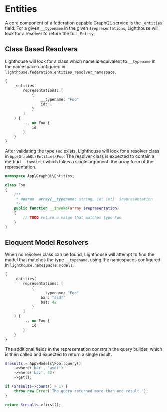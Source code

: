 # Entities

A core component of a federation capable GraphQL service is the `_entities` field.
For a given `__typename` in the given `$representations`, Lighthouse will look for
a resolver to return the full `_Entity`.

## Class Based Resolvers

Lighthouse will look for a class which name is equivalent to `__typename` in the
namespace configured in `lighthouse.federation.entities_resolver_namespace`.

```graphql
{
    _entities(
        representations: [
            {
                __typename: "Foo"
                id: 1
            }
        ]
    ) {
        ... on Foo {
            id
        }
    }
}
```

After validating the type `Foo` exists, Lighthouse will look for a resolver class in `App\GraphQL\Entities\Foo`.
The resolver class is expected to contain a method `__invoke()` which takes a single argument:
the array form of the representation.

```php
namespace App\GraphQL\Entities;

class Foo
{
    /**
     * @param  array{__typename: string, id: int}  $representation
     */
    public function __invoke(array $representation)
    {
        // TODO return a value that matches type Foo
    }
}
```

## Eloquent Model Resolvers

When no resolver class can be found, Lighthouse will attempt to find the model that
matches the type `__typename`, using the namespaces configured in `lighthouse.namespaces.models`.

```graphql
{
    _entities(
        representations: [
            {
                __typename: "Foo"
                bar: "asdf"
                baz: 42
            }
        ]
    ) {
        ... on Foo {
            id
        }
    }
}
```

The additional fields in the representation constrain the query builder, which is then
called and expected to return a single result.

```php
$results = App\Models\Foo::query()
    ->where('bar', 'asdf')
    ->where('baz', 42)
    ->get();

if ($results->count() > 1) {
    throw new Error('The query returned more than one result.');
}

return $results->first();
```
